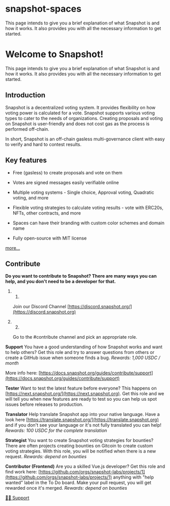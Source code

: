 # snapshot-spaces
This page intends to give you a brief explanation of what Snapshot is and how it works. It also provides you with all the necessary information to get started.

# Welcome to Snapshot!

This page intends to give you a brief explanation of what Snapshot is and how it works. It also provides you with all the necessary information to get started.

## Introduction

Snapshot is a decentralized voting system. It provides flexibility on how voting power is calculated for a vote. Snapshot supports various voting types to cater to the needs of organizations. Creating proposals and voting on Snapshot is user-friendly and does not cost gas as the process is performed off-chain.

In short, Snapshot is an off-chain gasless multi-governance client with easy to verify and hard to contest results.

## Key features

*   Free (gasless) to create proposals and vote on them
    
*   Votes are signed messages easily verifiable online
    
*   Multiple voting systems - Single choice, Approval voting, Quadratic voting, and more
    
*   Flexible voting strategies to calculate voting results - vote with ERC20s, NFTs, other contracts, and more
    
*   Spaces can have their branding with custom color schemes and domain name
    
*   Fully open-source with MIT license
    
[more...](https://docs.snapshot.org/)

## Contribute

**Do you want to contribute to Snapshot? There are many ways you can help, and you don't need to be a developer for that.**

1.  1.
    
    Join our Discord Channel [https://discord.snapshot.org/](https://discord.snapshot.org)​
    
2.  2.
    
    Go to the #contribute channel and pick an appropriate role.
    

**Support** You have a good understanding of how Snapshot works and want to help others? Get this role and try to answer questions from others or create a GitHub issue when someone finds a bug. _Rewards: 1,000 USDC / month_

More info here: [https://docs.snapshot.org/guides/contribute/support](https://docs.snapshot.org/guides/contribute/support)​

**Tester** Want to test the latest feature before everyone? This happens on [https://next.snapshot.org/](https://next.snapshot.org). Get this role and we will tell you when new features are ready to test so you can help us spot issues before releases to production.

**Translator** Help translate Snapshot app into your native language. Have a look here [https://translate.snapshot.org/](https://translate.snapshot.org) and if you don't see your language or it's not fully translated you can help! _Rewards: 100 USDC for the complete translation_

**Strategist** You want to create Snapshot voting strategies for bounties? There are often projects creating bounties on Gitcoin to create custom voting strategies. With this role, you will be notified when there is a new request. _Rewards: depend on bounties_

**Contributor (Frontend)** Are you a skilled Vue.js developer? Get this role and find work here: [https://github.com/orgs/snapshot-labs/projects/1](https://github.com/orgs/snapshot-labs/projects/1) anything with "help wanted" label in the To Do board. Make your pull request, you will get rewarded once it's merged. _Rewards: depend on bounties_

[🙋‍♂️ Support](/guides/contribute/support)

